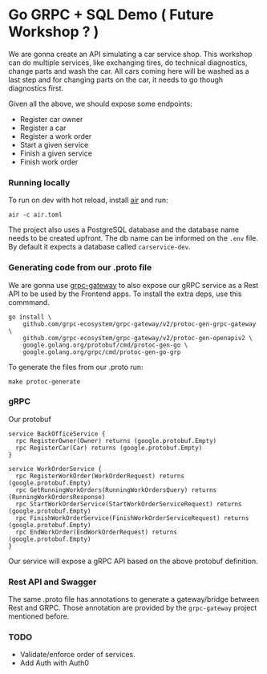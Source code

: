 # Go GRPC + SQL Demo ( Future Workshop ? )

We are gonna create an API simulating a car service shop. This workshop can do multiple services, like exchanging tires, do technical diagnostics, change parts and wash the car. All cars coming here will be washed as a last step and for changing parts on the car, it needs to go though diagnostics first.

Given all the above, we should expose some endpoints:

- Register car owner
- Register a car
- Register a work order
- Start a given service
- Finish a given service
- Finish work order

### Running locally

To run on dev with hot reload, install [air](https://github.com/cosmtrek/air) and run:

```
air -c air.toml
```

The project also uses a PostgreSQL database and the database name needs to be created upfront. The db name can be informed on the `.env` file. By default it expects a database called `carservice-dev`.

### Generating code from our .proto file

We are gonna use [grpc-gateway](https://github.com/grpc-ecosystem/grpc-gateway) to also expose our gRPC service as a Rest API to be used by the Frontend apps. To install the extra deps, use this commmand.

```
go install \
    github.com/grpc-ecosystem/grpc-gateway/v2/protoc-gen-grpc-gateway \
    github.com/grpc-ecosystem/grpc-gateway/v2/protoc-gen-openapiv2 \
    google.golang.org/protobuf/cmd/protoc-gen-go \
    google.golang.org/grpc/cmd/protoc-gen-go-grp
```

To generate the files from our .proto run:

```
make protoc-generate
```

### gRPC

Our protobuf

```
service BackOfficeService {
  rpc RegisterOwner(Owner) returns (google.protobuf.Empty)
  rpc RegisterCar(Car) returns (google.protobuf.Empty)
}

service WorkOrderService {
  rpc RegisterWorkOrder(WorkOrderRequest) returns (google.protobuf.Empty)
  rpc GetRunningWorkOrders(RunningWorkOrdersQuery) returns (RunningWorkOrdersResponse)
  rpc StartWorkOrderService(StartWorkOrderServiceRequest) returns (google.protobuf.Empty)
  rpc FinishWorkOrderService(FinishWorkOrderServiceRequest) returns (google.protobuf.Empty)
  rpc EndWorkOrder(EndWorkOrderRequest) returns (google.protobuf.Empty)
}
```

Our service will expose a gRPC API based on the above protobuf definition.

### Rest API and Swagger

The same .proto file has annotations to generate a gateway/bridge between Rest and GRPC. Those annotation are provided by the `grpc-gateway` project mentioned before.

### TODO

- Validate/enforce order of services.
- Add Auth with Auth0
